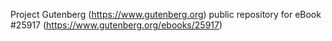 Project Gutenberg (https://www.gutenberg.org) public repository for eBook #25917 (https://www.gutenberg.org/ebooks/25917)

